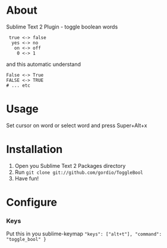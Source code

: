 # About
Sublime Text 2 Plugin - toggle boolean words

```
 true <-> false
  yes <-> no
   on <-> off
    0 <-> 1
```

and this automatic understand

```
False <-> True
FALSE <-> TRUE
# ... etc
```


# Usage
Set cursor on word or select word and press Super+Alt+x


# Installation
1. Open you Sublime Text 2 Packages directory
2. Run `git clone git://github.com/gordio/ToggleBool`
3. Have fun!


# Configure

### Keys
Put this in you sublime-keymap `"keys": ["alt+t"], "command": "toggle_bool" }`
